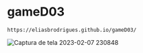 # gameD03
```
https://eliasbrodrigues.github.io/gameD03/
```

<img>![Captura de tela 2023-02-07 230848](https://user-images.githubusercontent.com/112342764/217410889-91a1d418-6090-4976-8157-fbf845b31998.png)
